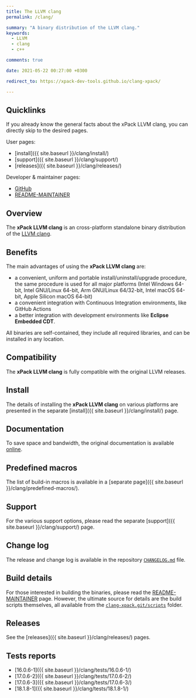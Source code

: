 ```yaml
---
title: The LLVM clang
permalink: /clang/

summary: "A binary distribution of the LLVM clang."
keywords:
  - LLVM
  - clang
  - c++

comments: true

date: 2021-05-22 00:27:00 +0300

redirect_to: https://xpack-dev-tools.github.io/clang-xpack/

---
```


## Quicklinks

If you already know the general facts about the xPack LLVM clang, you can
directly skip to the desired pages.

User pages:

- [install]({{ site.baseurl }}/clang/install/)
- [support]({{ site.baseurl }}/clang/support/)
- [releases]({{ site.baseurl }}/clang/releases/)

Developer & maintainer pages:

- [GitHub](https://github.com/xpack-dev-tools/clang-xpack/)
- [README-MAINTAINER](https://github.com/xpack-dev-tools/clang-xpack/blob/xpack/README-MAINTAINER.md)

## Overview

The **xPack LLVM clang**
is an cross-platform standalone binary distribution of the
[LLVM clang](https://clang.llvm.org).

## Benefits

The main advantages of using the **xPack LLVM clang** are:

- a convenient, uniform and portable install/uninstall/upgrade procedure,
  the same procedure is used for all major
  platforms (Intel Windows 64-bit, Intel GNU/Linux 64-bit, Arm GNU/Linux
  64/32-bit, Intel macOS 64-bit, Apple Silicon macOS 64-bit)
- a convenient integration with Continuous Integration environments,
  like GitHub Actions
- a better integration with development environments
  like **Eclipse Embedded CDT**.

All binaries are self-contained, they include all required libraries,
and can be installed in any location.

## Compatibility

The **xPack LLVM clang** is fully compatible with the
original LLVM releases.

## Install

The details of installing the **xPack LLVM clang** on various
platforms are presented in the separate
[install]({{ site.baseurl }}/clang/install/) page.

## Documentation

To save space and bandwidth, the original documentation is available
[online](https://clang.llvm.org/docs/UsersManual.html).

## Predefined macros

The list of build-in macros is available in a
[separate page]({{ site.baseurl }}/clang/predefined-macros/).

## Support

For the various support options, please read the separate
[support]({{ site.baseurl }}/clang/support/) page.

## Change log

The release and change log is available in the repository
[`CHANGELOG.md`](https://github.com/xpack-dev-tools/clang-xpack/blob/xpack/CHANGELOG.md) file.

## Build details

For those interested in building the binaries, please read the
[README-MAINTAINER](https://github.com/xpack-dev-tools/clang-xpack/blob/xpack/README-MAINTAINER.md)
page.
However, the ultimate source for details are the build scripts themselves,
all available from the
[`clang-xpack.git/scripts`](https://github.com/xpack-dev-tools/clang-xpack/tree/xpack/scripts/)
folder.

## Releases

See the [releases]({{ site.baseurl }}/clang/releases/) pages.

## Tests reports

- [16.0.6-1]({{ site.baseurl }}/clang/tests/16.0.6-1/)
- [17.0.6-2]({{ site.baseurl }}/clang/tests/17.0.6-2/)
- [17.0.6-3]({{ site.baseurl }}/clang/tests/17.0.6-3/)
- [18.1.8-1]({{ site.baseurl }}/clang/tests/18.1.8-1/)
